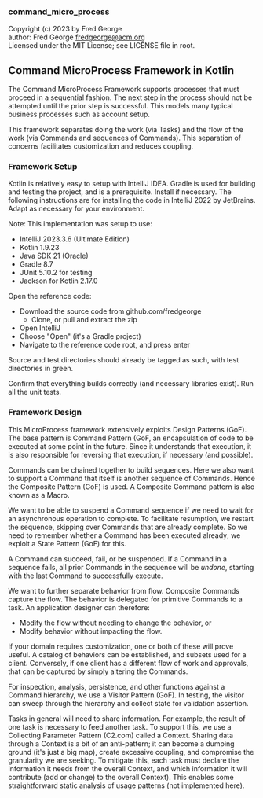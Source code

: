 ### command_micro_process

Copyright (c) 2023 by Fred George  
author: Fred George  fredgeorge@acm.org  
Licensed under the MIT License; see LICENSE file in root.


## Command MicroProcess Framework in Kotlin

The Command MicroProcess Framework supports processes that must
proceed in a sequential fashion. The next step in the process should
not be attempted until the prior step is successful. This models many
typical business processes such as account setup.

This framework separates doing the work (via Tasks) and the flow of
the work (via Commands and sequences of Commands). This separation of
concerns facilitates customization and reduces coupling.

### Framework Setup

Kotlin is relatively easy to setup with IntelliJ IDEA. 
Gradle is used for building and testing the project, and is a 
prerequisite. Install if necessary.
The following instructions are for installing the code 
in IntelliJ 2022 by JetBrains. 
Adapt as necessary for your environment.

Note: This implementation was setup to use:

- IntelliJ 2023.3.6 (Ultimate Edition)
- Kotlin 1.9.23
- Java SDK 21 (Oracle)
- Gradle 8.7
- JUnit 5.10.2 for testing
- Jackson for Kotlin 2.17.0

Open the reference code:

- Download the source code from github.com/fredgeorge
    - Clone, or pull and extract the zip
- Open IntelliJ
- Choose "Open" (it's a Gradle project)
- Navigate to the reference code root, and press enter

Source and test directories should already be tagged as such,
with test directories in green.

Confirm that everything builds correctly (and necessary libraries exist).
Run all the unit tests.

### Framework Design

This MicroProcess framework extensively exploits Design Patterns (GoF).
The base pattern is Command Pattern (GoF, an encapsulation of code to 
be executed at some point in the future. Since it understands that 
execution, it is also responsible for reversing that execution, if 
necessary (and possible).

Commands can be chained together to build sequences. Here we also want
to support a Command that itself is another sequence of Commands. Hence
the Composite Pattern (GoF) is used. A Composite Command pattern is 
also known as a Macro.

We want to be able to suspend a Command sequence if we need to wait
for an asynchronous operation to complete. To facilitate resumption, we
restart the sequence, skipping over Commands that are already complete.
So we need to remember whether a Command has been executed already; we 
exploit a State Pattern (GoF) for this.

A Command can succeed, fail, or be suspended. If a Command in a sequence
fails, all prior Commands in the sequence will be _undone_, starting
with the last Command to successfully execute.

We want to further separate behavior from flow. Composite Commands
capture the flow. The behavior is delegated for primitive Commands to
a task. An application designer can therefore:

- Modify the flow without needing to change the behavior, or
- Modify behavior without impacting the flow.

If your domain requires customization, one or both of these will
prove useful. A catalog of behaviors can be established, and subsets
used for a client. Conversely, if one client has a different flow of 
work and approvals, that can be captured by simply altering the
Commands.

For inspection, analysis, persistence, and other functions against a 
Command hierarchy, we use a Visitor Pattern (GoF). In testing, the 
visitor can sweep through the hierarchy and collect state for validation
assertion.

Tasks in general will need to share information. For example, the result
of one task is necessary to feed another task. To support this, we use
a Collecting Parameter Pattern (C2.com) called a Context. Sharing data
through a Context is a bit of an anti-pattern; it can become a dumping 
ground (it's just a big map), create excessive coupling, and compromise
the granularity we are seeking. To mitigate this, each task must declare
the information it needs from the overall Context, and which information
it will contribute (add or change) to the overall Context). This enables
some straightforward static analysis of usage patterns (not implemented
here).
